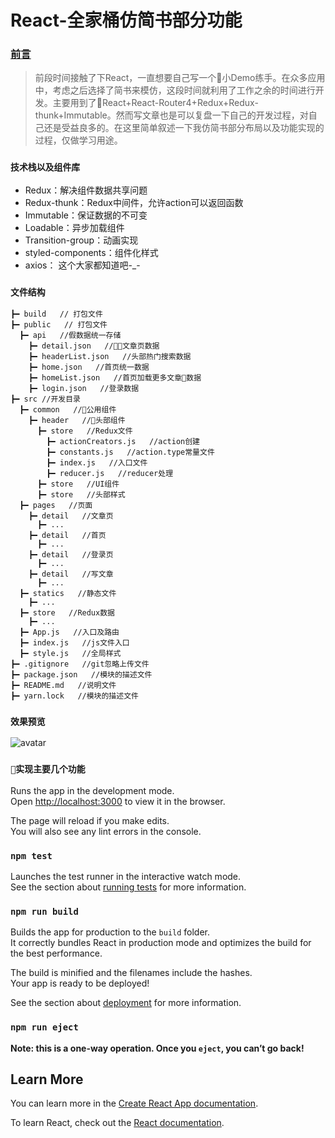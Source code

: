 # React-全家桶仿简书部分功能

### [前言](_)

> 前段时间接触了下React，一直想要自己写一个小Demo练手。在众多应用中，考虑之后选择了简书来模仿，这段时间就利用了工作之余的时间进行开发。主要用到了React+React-Router4+Redux+Redux-thunk+Immutable。然而写文章也是可以复盘一下自己的开发过程，对自己还是受益良多的。在这里简单叙述一下我仿简书部分布局以及功能实现的过程，仅做学习用途。

### `技术栈以及组件库`

* Redux：解决组件数据共享问题
* Redux-thunk：Redux中间件，允许action可以返回函数
* Immutable：保证数据的不可变
* Loadable：异步加载组件
* Transition-group：动画实现
* styled-components：组件化样式
* axios： 这个大家都知道吧-_-

### `文件结构`
```
┣━ build   // 打包文件
┣━ public   // 打包文件
  ┣━ api   //假数据统一存储
    ┣━ detail.json   //文章页数据
    ┣━ headerList.json   //头部热门搜索数据
    ┣━ home.json   //首页统一数据
    ┣━ homeList.json   //首页加载更多文章数据
    ┣━ login.json   //登录数据
┣━ src //开发目录
  ┣━ common   //公用组件
    ┣━ header   //头部组件
      ┣━ store   //Redux文件
        ┣━ actionCreators.js   //action创建
        ┣━ constants.js   //action.type常量文件
        ┣━ index.js   //入口文件
        ┣━ reducer.js   //reducer处理
      ┣━ store   //UI组件
      ┣━ store   //头部样式
  ┣━ pages   //页面
    ┣━ detail   //文章页
      ┣━ ...
    ┣━ detail   //首页
      ┣━ ...
    ┣━ detail   //登录页
      ┣━ ...
    ┣━ detail   //写文章
      ┣━ ...
  ┣━ statics   //静态文件
    ┣━ ...
  ┣━ store   //Redux数据
    ┣━ ...
  ┣━ App.js   //入口及路由
  ┣━ index.js   //js文件入口
  ┣━ style.js   //全局样式
┣━ .gitignore   //git忽略上传文件
┣━ package.json   //模块的描述文件
┣━ README.md   //说明文件
┣━ yarn.lock   //模块的描述文件
```

### `效果预览`

![avatar](./src/statics/big_effect.gif)

### `实现主要几个功能`




Runs the app in the development mode.<br>
Open [http://localhost:3000](http://localhost:3000) to view it in the browser.

The page will reload if you make edits.<br>
You will also see any lint errors in the console.

### `npm test`

Launches the test runner in the interactive watch mode.<br>
See the section about [running tests](https://facebook.github.io/create-react-app/docs/running-tests) for more information.

### `npm run build`

Builds the app for production to the `build` folder.<br>
It correctly bundles React in production mode and optimizes the build for the best performance.

The build is minified and the filenames include the hashes.<br>
Your app is ready to be deployed!

See the section about [deployment](https://facebook.github.io/create-react-app/docs/deployment) for more information.

### `npm run eject`

**Note: this is a one-way operation. Once you `eject`, you can’t go back!**


## Learn More

You can learn more in the [Create React App documentation](https://facebook.github.io/create-react-app/docs/getting-started).

To learn React, check out the [React documentation](https://reactjs.org/).

